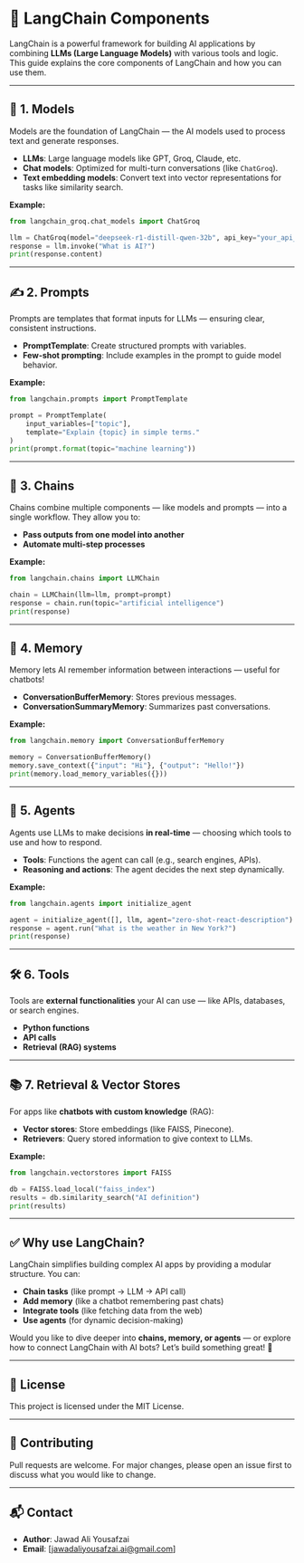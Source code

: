 # 🌟 LangChain Components

LangChain is a powerful framework for building AI applications by combining **LLMs (Large Language Models)** with various tools and logic. This guide explains the core components of LangChain and how you can use them.

---

## 🚀 1. Models
Models are the foundation of LangChain — the AI models used to process text and generate responses.

- **LLMs**: Large language models like GPT, Groq, Claude, etc.
- **Chat models**: Optimized for multi-turn conversations (like `ChatGroq`).
- **Text embedding models**: Convert text into vector representations for tasks like similarity search.

**Example:**
```python
from langchain_groq.chat_models import ChatGroq

llm = ChatGroq(model="deepseek-r1-distill-qwen-32b", api_key="your_api_key")
response = llm.invoke("What is AI?")
print(response.content)
```

---

## ✍️ 2. Prompts
Prompts are templates that format inputs for LLMs — ensuring clear, consistent instructions.

- **PromptTemplate**: Create structured prompts with variables.
- **Few-shot prompting**: Include examples in the prompt to guide model behavior.

**Example:**
```python
from langchain.prompts import PromptTemplate

prompt = PromptTemplate(
    input_variables=["topic"],
    template="Explain {topic} in simple terms."
)
print(prompt.format(topic="machine learning"))
```

---

## 🔗 3. Chains
Chains combine multiple components — like models and prompts — into a single workflow. They allow you to:

- **Pass outputs from one model into another**
- **Automate multi-step processes**

**Example:**
```python
from langchain.chains import LLMChain

chain = LLMChain(llm=llm, prompt=prompt)
response = chain.run(topic="artificial intelligence")
print(response)
```

---

## 🧠 4. Memory
Memory lets AI remember information between interactions — useful for chatbots!

- **ConversationBufferMemory**: Stores previous messages.
- **ConversationSummaryMemory**: Summarizes past conversations.

**Example:**
```python
from langchain.memory import ConversationBufferMemory

memory = ConversationBufferMemory()
memory.save_context({"input": "Hi"}, {"output": "Hello!"})
print(memory.load_memory_variables({}))
```

---

## 🤖 5. Agents
Agents use LLMs to make decisions **in real-time** — choosing which tools to use and how to respond.

- **Tools**: Functions the agent can call (e.g., search engines, APIs).
- **Reasoning and actions**: The agent decides the next step dynamically.

**Example:**
```python
from langchain.agents import initialize_agent

agent = initialize_agent([], llm, agent="zero-shot-react-description")
response = agent.run("What is the weather in New York?")
print(response)
```

---

## 🛠️ 6. Tools
Tools are **external functionalities** your AI can use — like APIs, databases, or search engines.

- **Python functions**
- **API calls**
- **Retrieval (RAG) systems**

---

## 📚 7. Retrieval & Vector Stores
For apps like **chatbots with custom knowledge** (RAG):

- **Vector stores**: Store embeddings (like FAISS, Pinecone).
- **Retrievers**: Query stored information to give context to LLMs.

**Example:**
```python
from langchain.vectorstores import FAISS

db = FAISS.load_local("faiss_index")
results = db.similarity_search("AI definition")
print(results)
```

---

## ✅ Why use LangChain?

LangChain simplifies building complex AI apps by providing a modular structure. You can:

- **Chain tasks** (like prompt -> LLM -> API call)
- **Add memory** (like a chatbot remembering past chats)
- **Integrate tools** (like fetching data from the web)
- **Use agents** (for dynamic decision-making)

Would you like to dive deeper into **chains, memory, or agents** — or explore how to connect LangChain with AI bots? Let’s build something great! 🌟

---

## 📄 License
This project is licensed under the MIT License.

---

## 🤝 Contributing
Pull requests are welcome. For major changes, please open an issue first to discuss what you would like to change.

---

## 📬 Contact
- **Author**: Jawad Ali Yousafzai
- **Email**: [jawadaliyousafzai.ai@gmail.com]


